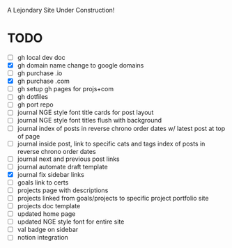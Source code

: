 A Lejondary Site Under Construction!

# **TODO**

- [ ] gh local dev doc
- [x] gh domain name change to google domains
- [ ] gh purchase .io
- [x] gh purchase .com
- [ ] gh setup gh pages for projs+com
- [ ] gh dotfiles
- [ ] gh port repo
- [ ] journal NGE style font title cards for post layout
- [ ] journal NGE style font titles flush with background
- [ ] journal index of posts in reverse chrono order dates w/ latest post at top of page
- [ ] journal inside post, link to specific cats and tags index of posts in reverse chrono order dates
- [ ] journal next and previous post links
- [ ] journal automate draft template
- [x] journal fix sidebar links
- [ ] goals link to certs
- [ ] projects page with descriptions
- [ ] projects linked from goals/projects to specific project portfolio site
- [ ] projects doc template
- [ ] updated home page
- [ ] updated NGE style font for entire site
- [ ] val badge on sidebar
- [ ] notion integration

